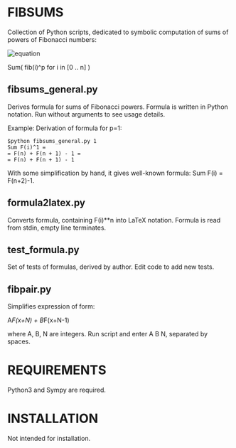 FIBSUMS
=======

Collection of Python scripts, dedicated to symbolic computation of sums of powers of Fibonacci numbers:

![equation](http://chart.apis.google.com/chart?cht=tx&chl=\displaystyle{SF%28n,p%29=\sum_{i=0}^nf_i^p} )

Sum( fib(i)^p for i in [0 .. n] )

fibsums_general.py
------------------

Derives formula for sums of Fibonacci powers. Formula is written in Python notation. Run without arguments to see usage details.

Example:
Derivation of formula for p=1:

    $python fibsums_general.py 1
    Sum F(i)^1 =
    = F(n) + F(n + 1) - 1 =
    = F(n) + F(n + 1) - 1

With some simplification by hand, it gives well-known formula: Sum F(i) = F(n+2)-1.

formula2latex.py
----------------

Converts formula, containing F(i)**n into LaTeX notation. Formula is read from stdin, empty line terminates.


test_formula.py
---------------

Set of tests of formulas, derived by author. Edit code to add new tests.

fibpair.py
----------

Simplifies expression of form:

 A*F(x+N) + B*F(x+N-1)

where A, B, N are integers. Run script and enter A B N, separated by spaces.

REQUIREMENTS
============

Python3 and Sympy are required. 

INSTALLATION
============
Not intended for installation.